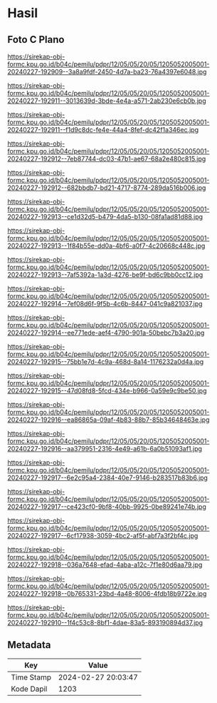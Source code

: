 # Hasil

## Foto C Plano

https://sirekap-obj-formc.kpu.go.id/b04c/pemilu/pdpr/12/05/05/20/05/1205052005001-20240227-192909--3a8a9fdf-2450-4d7a-ba23-76a4397e6048.jpg

https://sirekap-obj-formc.kpu.go.id/b04c/pemilu/pdpr/12/05/05/20/05/1205052005001-20240227-192911--3013639d-3bde-4e4a-a571-2ab230e6cb0b.jpg

https://sirekap-obj-formc.kpu.go.id/b04c/pemilu/pdpr/12/05/05/20/05/1205052005001-20240227-192911--f1d9c8dc-fe4e-44a4-8fef-dc42f1a346ec.jpg

https://sirekap-obj-formc.kpu.go.id/b04c/pemilu/pdpr/12/05/05/20/05/1205052005001-20240227-192912--7eb87744-dc03-47b1-ae67-68a2e480c815.jpg

https://sirekap-obj-formc.kpu.go.id/b04c/pemilu/pdpr/12/05/05/20/05/1205052005001-20240227-192912--682bbdb7-bd21-4717-8774-289da516b006.jpg

https://sirekap-obj-formc.kpu.go.id/b04c/pemilu/pdpr/12/05/05/20/05/1205052005001-20240227-192913--ce1d32d5-b479-4da5-b130-08fa1ad81d88.jpg

https://sirekap-obj-formc.kpu.go.id/b04c/pemilu/pdpr/12/05/05/20/05/1205052005001-20240227-192913--1f84b55e-dd0a-4bf6-a0f7-4c20668c448c.jpg

https://sirekap-obj-formc.kpu.go.id/b04c/pemilu/pdpr/12/05/05/20/05/1205052005001-20240227-192913--7af5392a-1a3d-4276-be9f-bd6c9bb0cc12.jpg

https://sirekap-obj-formc.kpu.go.id/b04c/pemilu/pdpr/12/05/05/20/05/1205052005001-20240227-192914--7ef08d6f-9f5b-4c6b-8447-041c9a821037.jpg

https://sirekap-obj-formc.kpu.go.id/b04c/pemilu/pdpr/12/05/05/20/05/1205052005001-20240227-192914--ee771ede-aef4-4790-901a-50bebc7b3a20.jpg

https://sirekap-obj-formc.kpu.go.id/b04c/pemilu/pdpr/12/05/05/20/05/1205052005001-20240227-192915--75bb1e7d-4c9a-468d-8a14-1176232a0d4a.jpg

https://sirekap-obj-formc.kpu.go.id/b04c/pemilu/pdpr/12/05/05/20/05/1205052005001-20240227-192915--47d08fd8-5fcd-434e-b966-0a59e9c9be50.jpg

https://sirekap-obj-formc.kpu.go.id/b04c/pemilu/pdpr/12/05/05/20/05/1205052005001-20240227-192916--ea86865a-09af-4b83-88b7-85b34648463e.jpg

https://sirekap-obj-formc.kpu.go.id/b04c/pemilu/pdpr/12/05/05/20/05/1205052005001-20240227-192916--aa379951-2316-4e49-a61b-6a0b51093af1.jpg

https://sirekap-obj-formc.kpu.go.id/b04c/pemilu/pdpr/12/05/05/20/05/1205052005001-20240227-192917--6e2c95a4-2384-40e7-9146-b283517b83b6.jpg

https://sirekap-obj-formc.kpu.go.id/b04c/pemilu/pdpr/12/05/05/20/05/1205052005001-20240227-192917--ce423cf0-9bf8-40bb-9925-0be89241e74b.jpg

https://sirekap-obj-formc.kpu.go.id/b04c/pemilu/pdpr/12/05/05/20/05/1205052005001-20240227-192917--6cf17938-3059-4bc2-af5f-abf7a3f2bf4c.jpg

https://sirekap-obj-formc.kpu.go.id/b04c/pemilu/pdpr/12/05/05/20/05/1205052005001-20240227-192918--036a7648-efad-4aba-a12c-7f1e80d6aa79.jpg

https://sirekap-obj-formc.kpu.go.id/b04c/pemilu/pdpr/12/05/05/20/05/1205052005001-20240227-192918--0b765331-23bd-4a48-8006-4fdb18b9722e.jpg

https://sirekap-obj-formc.kpu.go.id/b04c/pemilu/pdpr/12/05/05/20/05/1205052005001-20240227-192910--1f4c53c8-8bf1-4dae-83a5-893190894d37.jpg


## Metadata

| Key        | Value               |
| ---------- | ------------------- |
| Time Stamp | 2024-02-27 20:03:47 |
| Kode Dapil | 1203                |




